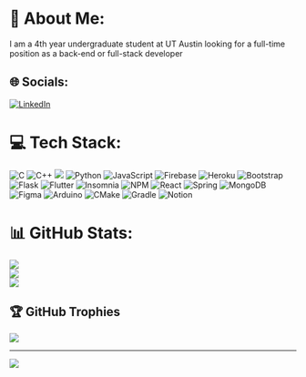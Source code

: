 # 💫 About Me:
I am a 4th year undergraduate student at UT Austin looking for a full-time position as a back-end or full-stack developer


## 🌐 Socials:
[![LinkedIn](https://img.shields.io/badge/LinkedIn-%230077B5.svg?logo=linkedin&logoColor=white)](https://linkedin.com/in/arjun--patel) 

# 💻 Tech Stack:
![C](https://img.shields.io/badge/c-%2300599C.svg?style=flat&logo=c&logoColor=white) 
![C++](https://img.shields.io/badge/c++-%2300599C.svg?style=flat&logo=c%2B%2B&logoColor=white) 
<img src="./Java-#ED8B00.png">
![Python](https://img.shields.io/badge/python-3670A0?style=flat&logo=python&logoColor=ffdd54) 
![JavaScript](https://img.shields.io/badge/javascript-%23323330.svg?style=flat&logo=javascript&logoColor=%23F7DF1E) 
![Firebase](https://img.shields.io/badge/firebase-%23039BE5.svg?style=flat&logo=firebase) 
![Heroku](https://img.shields.io/badge/heroku-%23430098.svg?style=flat&logo=heroku&logoColor=white) 
![Bootstrap](https://img.shields.io/badge/bootstrap-%23563D7C.svg?style=flat&logo=bootstrap&logoColor=white) 
![Flask](https://img.shields.io/badge/flask-%23000.svg?style=flat&logo=flask&logoColor=white) 
![Flutter](https://img.shields.io/badge/Flutter-%2302569B.svg?style=flat&logo=Flutter&logoColor=white) 
![Insomnia](https://img.shields.io/badge/Insomnia-black?style=flat&logo=insomnia&logoColor=5849BE) 
![NPM](https://img.shields.io/badge/NPM-%23000000.svg?style=flat&logo=npm&logoColor=white) 
![React](https://img.shields.io/badge/react-%2320232a.svg?style=flat&logo=react&logoColor=%2361DAFB) 
![Spring](https://img.shields.io/badge/spring-%236DB33F.svg?style=flat&logo=spring&logoColor=white) 
![MongoDB](https://img.shields.io/badge/MongoDB-%234ea94b.svg?style=flat&logo=mongodb&logoColor=white) 	
![Figma](https://img.shields.io/badge/figma-%23F24E1E.svg?style=flat&logo=figma&logoColor=white) 
![Arduino](https://img.shields.io/badge/-Arduino-00979D?style=flat&logo=Arduino&logoColor=white) 
![CMake](https://img.shields.io/badge/CMake-%23008FBA.svg?style=flat&logo=cmake&logoColor=white) 
![Gradle](https://img.shields.io/badge/Gradle-02303A.svg?style=flat&logo=Gradle&logoColor=white) 
![Notion](https://img.shields.io/badge/Notion-%23000000.svg?style=flat&logo=notion&logoColor=white)

# 📊 GitHub Stats:
![](https://github-readme-stats.vercel.app/api?username=arjunpatel-01&theme=dark&hide_border=false&include_all_commits=true&count_private=true)<br/>
![](https://github-readme-streak-stats.herokuapp.com/?user=arjunpatel-01&theme=dark&hide_border=false)<br/>
![](https://github-readme-stats.vercel.app/api/top-langs/?username=arjunpatel-01&theme=dark&hide_border=false&include_all_commits=true&count_private=true&layout=compact)

## 🏆 GitHub Trophies
![](https://github-profile-trophy.vercel.app/?username=arjunpatel-01&theme=radical&no-frame=false&no-bg=false&margin-w=4)

---
[![](https://visitcount.itsvg.in/api?id=arjunpatel-01&icon=5&color=2)](https://visitcount.itsvg.in)

<!-- Proudly created with GPRM ( https://gprm.itsvg.in ) -->
